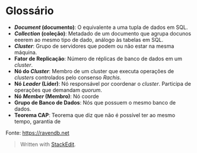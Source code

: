 
# Glossário
- ***Document* (documento)**: O equivalente a uma tupla de dados em SQL.
 - ***Collection* (coleção)**: Metadado de um documento que agrupa docunos eeerem ao mesmo tipo de dado, análogo às tabelas em SQL.
 - ***Cluster***: Grupo de servidores que podem ou não estar na mesma máquina.
 - **Fator de Replicação**: Número de réplicas de banco de dados em um *cluster*.
 - **Nó do *Cluster***: Membro de um cluster que executa operações de *clusters* controlados pelo consenso *Rachis*.
 - **Nó *Leader* (Líder)**: Nó responsável por coordenar o *cluster*. Participa de operações que demandam *quorum*.
 - **Nó *Member* (Membro)**: Nó coorde
 - **Grupo de Banco de Dados**: Nós que possuem o mesmo banco de dados.
 - **Teorema CAP**: Teorema que diz que não é possível ter ao mesmo tempo, garantia de 

Fonte: https://ravendb.net

> Written with [StackEdit](https://stackedit.io/).
<!--stackedit_data:
eyJoaXN0b3J5IjpbMTU5MzMyMzE2NCw0MDYxNjA2MzMsLTU1MT
Q1ODczMSwxMjk4MDkxNzgxLDc4NDA0MDk2OSwtMTM5MTIzNzEz
MiwtMTExNjYwNDY4M119
-->